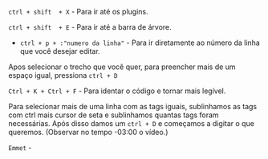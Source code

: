 `ctrl + shift  + X` - Para ir até os plugins.

`ctrl + shift  + E` - Para ir até a barra de árvore.

- `ctrl + p + :"numero da linha"` - Para ir diretamente ao número da linha que você desejar editar.

Apos selecionar o trecho que você quer, para preencher mais de um espaço igual, pressiona `ctrl + D`

`Ctrl + K + Ctrl + F` - Para identar o código e tornar mais legível.

Para selecionar mais de uma linha com as tags iguais, sublinhamos as tags com ctrl mais cursor de seta e sublinhamos quantas tags foram necessárias. Após disso damos um `ctrl + D` e começamos a digitar o que queremos. (Observar no tempo -03:00 o vídeo.)

`Emmet` - 